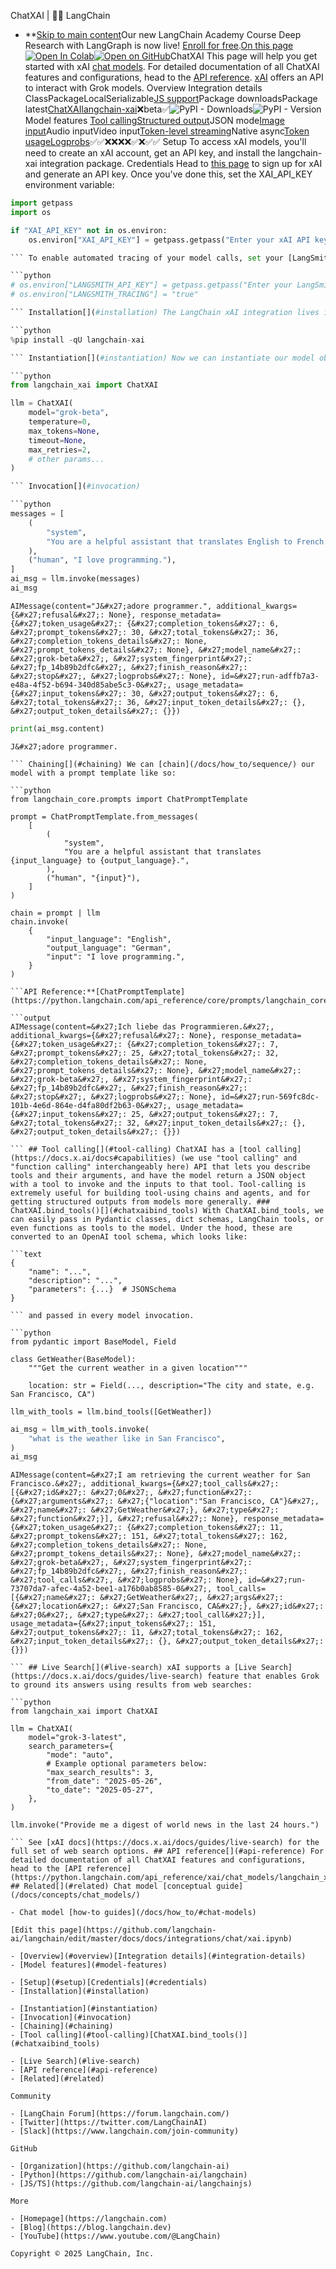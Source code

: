 ChatXAI | 🦜️🔗 LangChain
- **[Skip to main content](#__docusaurus_skipToContent_fallback)Our new LangChain Academy Course Deep Research with LangGraph is now live! [Enroll for free](https://academy.langchain.com/courses/deep-research-with-langgraph/?utm_medium=internal&utm_source=docs&utm_campaign=q3-2025_deep-research-course_co).[On this page![Open In Colab ](https://colab.research.google.com/assets/colab-badge.svg)](https://colab.research.google.com/github/langchain-ai/langchain/blob/master/docs/docs/integrations/chat/xai.ipynb)[![Open on GitHub ](https://img.shields.io/badge/Open%20on%20GitHub-grey?logo=github&logoColor=white)](https://github.com/langchain-ai/langchain/blob/master/docs/docs/integrations/chat/xai.ipynb)ChatXAI This page will help you get started with xAI [chat models](/docs/concepts/chat_models/). For detailed documentation of all ChatXAI features and configurations, head to the [API reference](https://python.langchain.com/api_reference/xai/chat_models/langchain_xai.chat_models.ChatXAI.html). [xAI](https://console.x.ai/) offers an API to interact with Grok models. Overview[​](#overview) Integration details[​](#integration-details) ClassPackageLocalSerializable[JS support](https://js.langchain.com/docs/integrations/chat/xai)Package downloadsPackage latest[ChatXAI](https://python.langchain.com/api_reference/xai/chat_models/langchain_xai.chat_models.ChatXAI.html)[langchain-xai](https://python.langchain.com/api_reference/xai/index.html)❌beta✅![PyPI - Downloads ](https://img.shields.io/pypi/dm/langchain-xai?style=flat-square&label=%20)![PyPI - Version ](https://img.shields.io/pypi/v/langchain-xai?style=flat-square&label=%20) Model features[​](#model-features) [Tool calling](/docs/how_to/tool_calling/)[Structured output](/docs/how_to/structured_output/)JSON mode[Image input](/docs/how_to/multimodal_inputs/)Audio inputVideo input[Token-level streaming](/docs/how_to/chat_streaming/)Native async[Token usage](/docs/how_to/chat_token_usage_tracking/)[Logprobs](/docs/how_to/logprobs/)✅✅❌❌❌❌✅❌✅✅ Setup[​](#setup) To access xAI models, you&#x27;ll need to create an xAI account, get an API key, and install the langchain-xai integration package. Credentials[​](#credentials) Head to [this page](https://console.x.ai/) to sign up for xAI and generate an API key. Once you&#x27;ve done this, set the XAI_API_KEY environment variable:

```python
import getpass
import os

if "XAI_API_KEY" not in os.environ:
    os.environ["XAI_API_KEY"] = getpass.getpass("Enter your xAI API key: ")

``` To enable automated tracing of your model calls, set your [LangSmith](https://docs.smith.langchain.com/) API key:

```python
# os.environ["LANGSMITH_API_KEY"] = getpass.getpass("Enter your LangSmith API key: ")
# os.environ["LANGSMITH_TRACING"] = "true"

``` Installation[​](#installation) The LangChain xAI integration lives in the langchain-xai package:

```python
%pip install -qU langchain-xai

``` Instantiation[​](#instantiation) Now we can instantiate our model object and generate chat completions:

```python
from langchain_xai import ChatXAI

llm = ChatXAI(
    model="grok-beta",
    temperature=0,
    max_tokens=None,
    timeout=None,
    max_retries=2,
    # other params...
)

``` Invocation[​](#invocation)

```python
messages = [
    (
        "system",
        "You are a helpful assistant that translates English to French. Translate the user sentence.",
    ),
    ("human", "I love programming."),
]
ai_msg = llm.invoke(messages)
ai_msg

```

```output
AIMessage(content="J&#x27;adore programmer.", additional_kwargs={&#x27;refusal&#x27;: None}, response_metadata={&#x27;token_usage&#x27;: {&#x27;completion_tokens&#x27;: 6, &#x27;prompt_tokens&#x27;: 30, &#x27;total_tokens&#x27;: 36, &#x27;completion_tokens_details&#x27;: None, &#x27;prompt_tokens_details&#x27;: None}, &#x27;model_name&#x27;: &#x27;grok-beta&#x27;, &#x27;system_fingerprint&#x27;: &#x27;fp_14b89b2dfc&#x27;, &#x27;finish_reason&#x27;: &#x27;stop&#x27;, &#x27;logprobs&#x27;: None}, id=&#x27;run-adffb7a3-e48a-4f52-b694-340d85abe5c3-0&#x27;, usage_metadata={&#x27;input_tokens&#x27;: 30, &#x27;output_tokens&#x27;: 6, &#x27;total_tokens&#x27;: 36, &#x27;input_token_details&#x27;: {}, &#x27;output_token_details&#x27;: {}})

```

```python
print(ai_msg.content)

```

```output
J&#x27;adore programmer.

``` Chaining[​](#chaining) We can [chain](/docs/how_to/sequence/) our model with a prompt template like so:

```python
from langchain_core.prompts import ChatPromptTemplate

prompt = ChatPromptTemplate.from_messages(
    [
        (
            "system",
            "You are a helpful assistant that translates {input_language} to {output_language}.",
        ),
        ("human", "{input}"),
    ]
)

chain = prompt | llm
chain.invoke(
    {
        "input_language": "English",
        "output_language": "German",
        "input": "I love programming.",
    }
)

```API Reference:**[ChatPromptTemplate](https://python.langchain.com/api_reference/core/prompts/langchain_core.prompts.chat.ChatPromptTemplate.html)

```output
AIMessage(content=&#x27;Ich liebe das Programmieren.&#x27;, additional_kwargs={&#x27;refusal&#x27;: None}, response_metadata={&#x27;token_usage&#x27;: {&#x27;completion_tokens&#x27;: 7, &#x27;prompt_tokens&#x27;: 25, &#x27;total_tokens&#x27;: 32, &#x27;completion_tokens_details&#x27;: None, &#x27;prompt_tokens_details&#x27;: None}, &#x27;model_name&#x27;: &#x27;grok-beta&#x27;, &#x27;system_fingerprint&#x27;: &#x27;fp_14b89b2dfc&#x27;, &#x27;finish_reason&#x27;: &#x27;stop&#x27;, &#x27;logprobs&#x27;: None}, id=&#x27;run-569fc8dc-101b-4e6d-864e-d4fa80df2b63-0&#x27;, usage_metadata={&#x27;input_tokens&#x27;: 25, &#x27;output_tokens&#x27;: 7, &#x27;total_tokens&#x27;: 32, &#x27;input_token_details&#x27;: {}, &#x27;output_token_details&#x27;: {}})

``` ## Tool calling[​](#tool-calling) ChatXAI has a [tool calling](https://docs.x.ai/docs#capabilities) (we use "tool calling" and "function calling" interchangeably here) API that lets you describe tools and their arguments, and have the model return a JSON object with a tool to invoke and the inputs to that tool. Tool-calling is extremely useful for building tool-using chains and agents, and for getting structured outputs from models more generally. ### ChatXAI.bind_tools()[​](#chatxaibind_tools) With ChatXAI.bind_tools, we can easily pass in Pydantic classes, dict schemas, LangChain tools, or even functions as tools to the model. Under the hood, these are converted to an OpenAI tool schema, which looks like:

```text
{
    "name": "...",
    "description": "...",
    "parameters": {...}  # JSONSchema
}

``` and passed in every model invocation.

```python
from pydantic import BaseModel, Field

class GetWeather(BaseModel):
    """Get the current weather in a given location"""

    location: str = Field(..., description="The city and state, e.g. San Francisco, CA")

llm_with_tools = llm.bind_tools([GetWeather])

```

```python
ai_msg = llm_with_tools.invoke(
    "what is the weather like in San Francisco",
)
ai_msg

```

```output
AIMessage(content=&#x27;I am retrieving the current weather for San Francisco.&#x27;, additional_kwargs={&#x27;tool_calls&#x27;: [{&#x27;id&#x27;: &#x27;0&#x27;, &#x27;function&#x27;: {&#x27;arguments&#x27;: &#x27;{"location":"San Francisco, CA"}&#x27;, &#x27;name&#x27;: &#x27;GetWeather&#x27;}, &#x27;type&#x27;: &#x27;function&#x27;}], &#x27;refusal&#x27;: None}, response_metadata={&#x27;token_usage&#x27;: {&#x27;completion_tokens&#x27;: 11, &#x27;prompt_tokens&#x27;: 151, &#x27;total_tokens&#x27;: 162, &#x27;completion_tokens_details&#x27;: None, &#x27;prompt_tokens_details&#x27;: None}, &#x27;model_name&#x27;: &#x27;grok-beta&#x27;, &#x27;system_fingerprint&#x27;: &#x27;fp_14b89b2dfc&#x27;, &#x27;finish_reason&#x27;: &#x27;tool_calls&#x27;, &#x27;logprobs&#x27;: None}, id=&#x27;run-73707da7-afec-4a52-bee1-a176b0ab8585-0&#x27;, tool_calls=[{&#x27;name&#x27;: &#x27;GetWeather&#x27;, &#x27;args&#x27;: {&#x27;location&#x27;: &#x27;San Francisco, CA&#x27;}, &#x27;id&#x27;: &#x27;0&#x27;, &#x27;type&#x27;: &#x27;tool_call&#x27;}], usage_metadata={&#x27;input_tokens&#x27;: 151, &#x27;output_tokens&#x27;: 11, &#x27;total_tokens&#x27;: 162, &#x27;input_token_details&#x27;: {}, &#x27;output_token_details&#x27;: {}})

``` ## Live Search[​](#live-search) xAI supports a [Live Search](https://docs.x.ai/docs/guides/live-search) feature that enables Grok to ground its answers using results from web searches:

```python
from langchain_xai import ChatXAI

llm = ChatXAI(
    model="grok-3-latest",
    search_parameters={
        "mode": "auto",
        # Example optional parameters below:
        "max_search_results": 3,
        "from_date": "2025-05-26",
        "to_date": "2025-05-27",
    },
)

llm.invoke("Provide me a digest of world news in the last 24 hours.")

``` See [xAI docs](https://docs.x.ai/docs/guides/live-search) for the full set of web search options. ## API reference[​](#api-reference) For detailed documentation of all ChatXAI features and configurations, head to the [API reference](https://python.langchain.com/api_reference/xai/chat_models/langchain_xai.chat_models.ChatXAI.html). ## Related[​](#related) Chat model [conceptual guide](/docs/concepts/chat_models/)

- Chat model [how-to guides](/docs/how_to/#chat-models)

[Edit this page](https://github.com/langchain-ai/langchain/edit/master/docs/docs/integrations/chat/xai.ipynb)

- [Overview](#overview)[Integration details](#integration-details)
- [Model features](#model-features)

- [Setup](#setup)[Credentials](#credentials)
- [Installation](#installation)

- [Instantiation](#instantiation)
- [Invocation](#invocation)
- [Chaining](#chaining)
- [Tool calling](#tool-calling)[ChatXAI.bind_tools()](#chatxaibind_tools)

- [Live Search](#live-search)
- [API reference](#api-reference)
- [Related](#related)

Community

- [LangChain Forum](https://forum.langchain.com/)
- [Twitter](https://twitter.com/LangChainAI)
- [Slack](https://www.langchain.com/join-community)

GitHub

- [Organization](https://github.com/langchain-ai)
- [Python](https://github.com/langchain-ai/langchain)
- [JS/TS](https://github.com/langchain-ai/langchainjs)

More

- [Homepage](https://langchain.com)
- [Blog](https://blog.langchain.dev)
- [YouTube](https://www.youtube.com/@LangChain)

Copyright © 2025 LangChain, Inc.